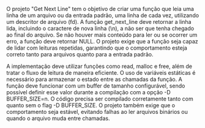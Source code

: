 O projeto "Get Next Line" tem o objetivo de criar uma função que leia uma linha de um arquivo ou da entrada padrão, uma linha de cada vez, utilizando um descritor de arquivo (fd). A função get_next_line deve retornar a linha lida, incluindo o caractere de nova linha (\n), a não ser que tenha chegado ao final do arquivo. Se não houver mais conteúdo para ler ou se ocorrer um erro, a função deve retornar NULL. O projeto exige que a função seja capaz de lidar com leituras repetidas, garantindo que o comportamento esteja correto tanto para arquivos quanto para a entrada padrão.

A implementação deve utilizar funções como read, malloc e free, além de tratar o fluxo de leitura de maneira eficiente. O uso de variáveis estáticas é necessário para armazenar o estado entre as chamadas da função. A função deve funcionar com um buffer de tamanho configurável, sendo possível definir esse valor durante a compilação com a opção -D BUFFER_SIZE=n. O código precisa ser compilado corretamente tanto com quanto sem o flag -D BUFFER_SIZE. O projeto também exige que o comportamento seja estável, evitando falhas ao ler arquivos binários ou quando o arquivo muda entre chamadas.
